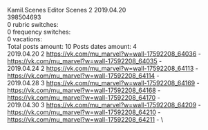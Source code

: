Kamil.Scenes	Editor Scenes 2 2019.04.20\
398504693\
0 rubric switches:\
0 frequency switches:\
0 vacations:\
Total posts amount: 10	Posts dates amount: 4\
2019.04.20 2 https://vk.com/mu_marvel?w=wall-17592208_64036 - https://vk.com/mu_marvel?w=wall-17592208_64035 - \
2019.04.24 2 https://vk.com/mu_marvel?w=wall-17592208_64113 - https://vk.com/mu_marvel?w=wall-17592208_64114 - \
2019.04.28 3 https://vk.com/mu_marvel?w=wall-17592208_64169 - https://vk.com/mu_marvel?w=wall-17592208_64168 - https://vk.com/mu_marvel?w=wall-17592208_64170 - \
2019.04.30 3 https://vk.com/mu_marvel?w=wall-17592208_64209 - https://vk.com/mu_marvel?w=wall-17592208_64210 - https://vk.com/mu_marvel?w=wall-17592208_64211 - \
